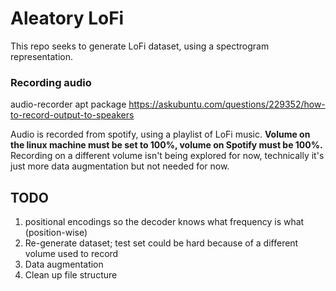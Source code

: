 # Aleatory LoFi

This repo seeks to generate LoFi dataset, using a spectrogram representation.

### Recording audio
audio-recorder apt package
https://askubuntu.com/questions/229352/how-to-record-output-to-speakers

Audio is recorded from spotify, using a playlist of LoFi music.
**Volume on the linux machine must be set to 100%, volume on Spotify must be 100%.**
Recording on a different volume isn't being explored for now, 
technically it's just more data augmentation but not needed for now.


## TODO
1. positional encodings so the decoder knows what frequency is what (position-wise)
2. Re-generate dataset; test set could be hard because of a different volume used to record
3. Data augmentation
4. Clean up file structure

